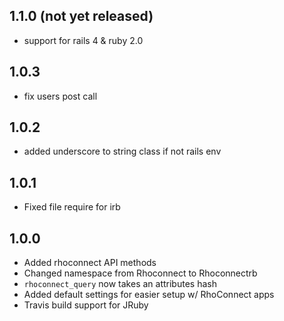 ## 1.1.0 (not yet released)
* support for rails 4 & ruby 2.0

## 1.0.3
* fix users post call

## 1.0.2
* added underscore to string class if not rails env

## 1.0.1
* Fixed file require for irb

## 1.0.0
* Added rhoconnect API methods
* Changed namespace from Rhoconnect to Rhoconnectrb
* `rhoconnect_query` now takes an attributes hash
* Added default settings for easier setup w/ RhoConnect apps
* Travis build support for JRuby
